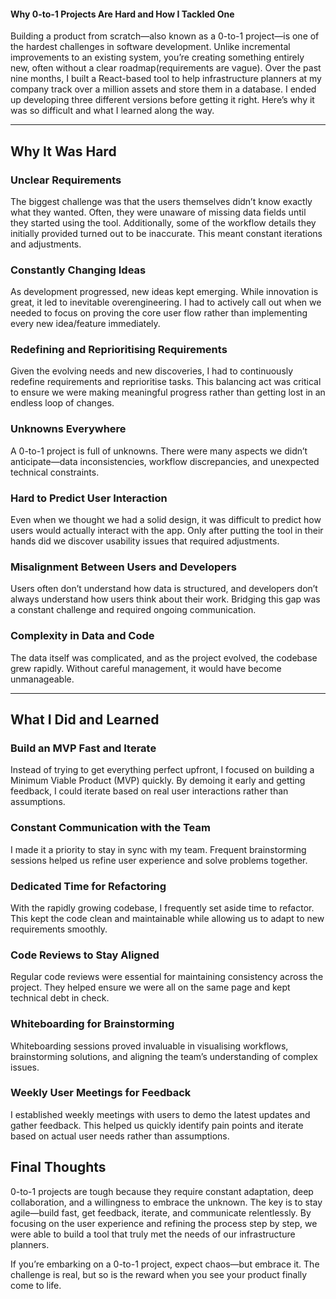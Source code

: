 #### Why 0-to-1 Projects Are Hard and How I Tackled One

Building a product from scratch—also known as a 0-to-1 project—is one of the hardest challenges in software development. Unlike incremental improvements to an existing system, you’re creating something entirely new, often without a clear roadmap(requirements are vague). Over the past nine months, I built a React-based tool to help infrastructure planners at my company track over a million assets and store them in a database. I ended up developing three different versions before getting it right. Here’s why it was so difficult and what I learned along the way.

---

## Why It Was Hard

### Unclear Requirements

The biggest challenge was that the users themselves didn’t know exactly what they wanted. Often, they were unaware of missing data fields until they started using the tool. Additionally, some of the workflow details they initially provided turned out to be inaccurate. This meant constant iterations and adjustments.

### Constantly Changing Ideas

As development progressed, new ideas kept emerging. While innovation is great, it led to inevitable overengineering. I had to actively call out when we needed to focus on proving the core user flow rather than implementing every new idea/feature immediately.

### Redefining and Reprioritising Requirements

Given the evolving needs and new discoveries, I had to continuously redefine requirements and reprioritise tasks. This balancing act was critical to ensure we were making meaningful progress rather than getting lost in an endless loop of changes.

### Unknowns Everywhere

A 0-to-1 project is full of unknowns. There were many aspects we didn’t anticipate—data inconsistencies, workflow discrepancies, and unexpected technical constraints.

### Hard to Predict User Interaction

Even when we thought we had a solid design, it was difficult to predict how users would actually interact with the app. Only after putting the tool in their hands did we discover usability issues that required adjustments.

### Misalignment Between Users and Developers

Users often don’t understand how data is structured, and developers don’t always understand how users think about their work. Bridging this gap was a constant challenge and required ongoing communication.

### Complexity in Data and Code

The data itself was complicated, and as the project evolved, the codebase grew rapidly. Without careful management, it would have become unmanageable.

---

## What I Did and Learned

### Build an MVP Fast and Iterate

Instead of trying to get everything perfect upfront, I focused on building a Minimum Viable Product (MVP) quickly. By demoing it early and getting feedback, I could iterate based on real user interactions rather than assumptions.

### Constant Communication with the Team

I made it a priority to stay in sync with my team. Frequent brainstorming sessions helped us refine user experience and solve problems together.

### Dedicated Time for Refactoring

With the rapidly growing codebase, I frequently set aside time to refactor. This kept the code clean and maintainable while allowing us to adapt to new requirements smoothly.

### Code Reviews to Stay Aligned

Regular code reviews were essential for maintaining consistency across the project. They helped ensure we were all on the same page and kept technical debt in check.

### Whiteboarding for Brainstorming

Whiteboarding sessions proved invaluable in visualising workflows, brainstorming solutions, and aligning the team’s understanding of complex issues.

### Weekly User Meetings for Feedback

I established weekly meetings with users to demo the latest updates and gather feedback. This helped us quickly identify pain points and iterate based on actual user needs rather than assumptions.

## Final Thoughts

0-to-1 projects are tough because they require constant adaptation, deep collaboration, and a willingness to embrace the unknown. The key is to stay agile—build fast, get feedback, iterate, and communicate relentlessly. By focusing on the user experience and refining the process step by step, we were able to build a tool that truly met the needs of our infrastructure planners.

If you’re embarking on a 0-to-1 project, expect chaos—but embrace it. The challenge is real, but so is the reward when you see your product finally come to life.
